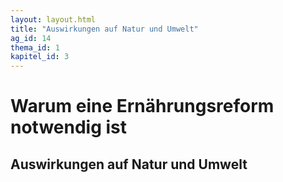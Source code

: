 ```yaml
---
layout: layout.html
title: "Auswirkungen auf Natur und Umwelt"
ag_id: 14
thema_id: 1
kapitel_id: 3
---
```


# Warum eine Ernährungsreform notwendig ist

## Auswirkungen auf Natur und Umwelt

